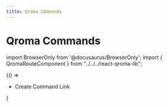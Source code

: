 ```yaml
---
title: Qroma Commands
---
```


# Qroma Commands
import BrowserOnly from '@docusaurus/BrowserOnly';
import { QromaRouteComponent } from "../../../react-qroma-lib";


<BrowserOnly>
{() =>
  <ul>
    <li>Create Command Link</li>
  </ul>
}
</BrowserOnly>